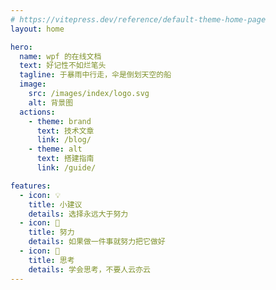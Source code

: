 ```yaml
---
# https://vitepress.dev/reference/default-theme-home-page
layout: home

hero:
  name: wpf 的在线文档
  text: 好记性不如烂笔头
  tagline: 于暴雨中行走，伞是倒划天空的船
  image:
    src: /images/index/logo.svg
    alt: 背景图
  actions:
    - theme: brand
      text: 技术文章
      link: /blog/
    - theme: alt
      text: 搭建指南
      link: /guide/

features:
  - icon: 💡
    title: 小建议
    details: 选择永远大于努力
  - icon: 🧗
    title: 努力
    details: 如果做一件事就努力把它做好
  - icon: 🤔
    title: 思考
    details: 学会思考，不要人云亦云
---
```


<confetti></confetti>
